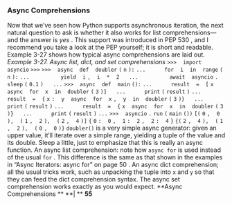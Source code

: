 ### Async Comprehensions
 Now that we’ve seen how Python supports asynchronous iteration, the next natural question to ask is whether it also works for list comprehensions—and the answer is *yes* . This support was introduced in  PEP 530 , and I recommend you take a look at the PEP yourself; it is short and readable.  Example 3-27  shows how typical async comprehensions are laid out. *Example 3-27. Async list, dict, and set comprehensions* `>>>` ` ` `import` ` ` `asyncio` `>>>` `>>>` ` ` `async` ` ` `def` ` ` `doubler` `(` `n` `):` `...` `     ` `for` ` ` `i` ` ` `in` ` ` `range` `(` `n` `):` `...` `         ` `yield` ` ` `i` `,` ` ` `i` ` ` `*` ` ` `2` `  ` `...` `         ` `await` ` ` `asyncio` `.` `sleep` `(` `0.1` `)` `  ` `...` `>>>` ` ` `async` ` ` `def` ` ` `main` `():` `...` `     ` `result` ` ` `=` ` ` `[` `x` ` ` `async` ` ` `for` ` ` `x` ` ` `in` ` ` `doubler` `(` `3` `)]` `  ` `...` `     ` `print` `(` `result` `)` `...` `     ` `result` ` ` `=` ` ` `{` `x` `:` ` ` `y` ` ` `async` ` ` `for` ` ` `x` `,` ` ` `y` ` ` `in` ` ` `doubler` `(` `3` `)}` `  ` `...` `     ` `print` `(` `result` `)` `...` `     ` `result` ` ` `=` ` ` `{` `x` ` ` `async` ` ` `for` ` ` `x` ` ` `in` ` ` `doubler` `(` `3` `)}` `  ` `...` `     ` `print` `(` `result` `)` `...` `>>>` ` ` `asyncio` `.` `run` `(` `main` `())` `[(` `0` `,` ` ` `0` `),` ` ` `(` `1` `,` ` ` `2` `),` ` ` `(` `2` `,` ` ` `4` `)]` `{` `0` `:` ` ` `0` `,` ` ` `1` `:` ` ` `2` `,` ` ` `2` `:` ` ` `4` `}` `{(` `2` `,` ` ` `4` `),` ` ` `(` `1` `,` ` ` `2` `),` ` ` `(` `0` `,` ` ` `0` `)}` `doubler()`  is a very simple async generator: given an upper value, it’ll iterate over a simple range, yielding a tuple of the value and its double. Sleep a little, just to emphasize that this is really an async function. An async list comprehension: note how  `async for`  is used instead of the usual `for` . This difference is the same as that shown in the examples in  “Async Iterators: async for” on page 50 . An async dict comprehension; all the usual tricks work, such as unpacking the tuple into  `x`  and  `y`  so that they can feed the dict comprehension syntax. The async set comprehension works exactly as you would expect. **Async Comprehensions ** **| ** **55**